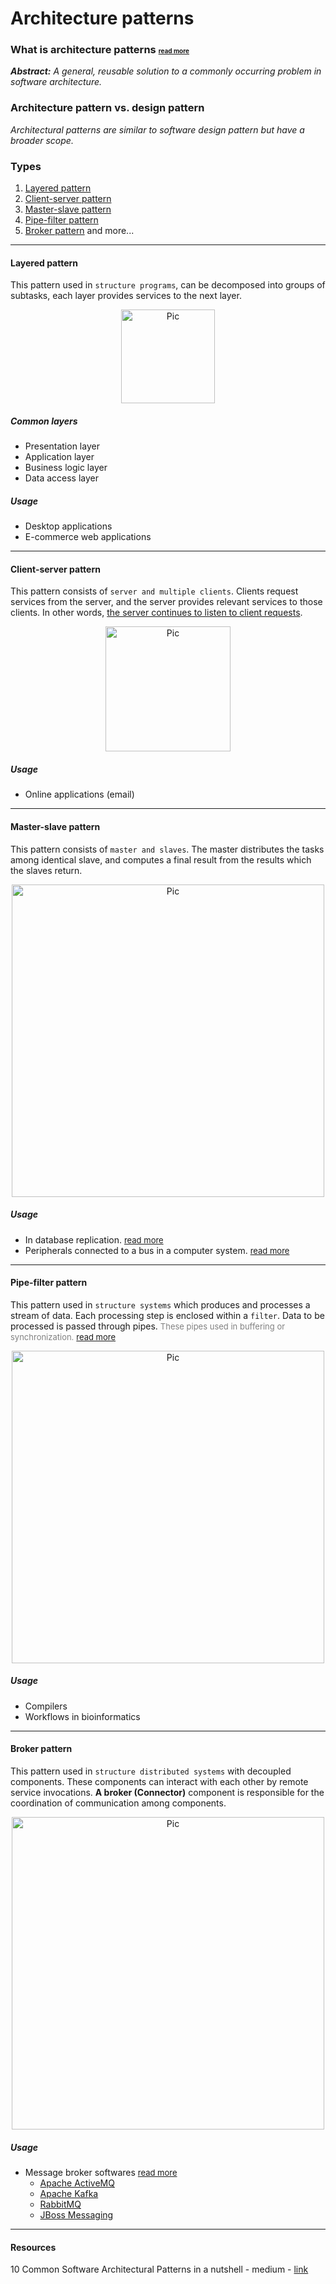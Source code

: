 # Architecture patterns

### What is architecture patterns <font size='1'>[read more](https://bit.ly/3cKrGZa)</font> 
***Abstract:** A general, reusable solution to a commonly occurring problem in software architecture.*

### Architecture pattern vs. design pattern
*Architectural patterns are similar to software design pattern but have a broader scope.*

### Types
1. [Layered pattern](#layered-pattern)
2. [Client-server pattern](#client-server-pattern)
3. [Master-slave pattern](#master-slave-pattern)
4. [Pipe-filter pattern](#pipe-filter-pattern)
5. [Broker pattern](#broker-pattern)
    and more...

___
#### Layered pattern
This pattern used in `structure programs`, can be decomposed into groups of subtasks, each layer provides services to the next layer.

<p align='center'><img src='https://bit.ly/3CWmSur' alt='Pic' width='150'/></p>

##### Common layers
* Presentation layer
* Application layer
* Business logic layer
* Data access layer

##### Usage
* Desktop applications
* E-commerce web applications
___

#### Client-server pattern
This pattern consists of `server and multiple clients`. Clients request services from the server, and the server provides relevant services to those clients. In other words, <u>the server continues to listen to client requests</u>.

<p align='center'><img src='https://bit.ly/3cHIhwD' alt='Pic' width='200'/></p>

##### Usage
* Online applications (email)

___

#### Master-slave pattern
This pattern consists of `master and slaves`. The master distributes the tasks among identical slave, and computes a final result from the results which the slaves return.

<p align='center'><img src='https://bit.ly/3AOBppe' alt='Pic' width='500'/></p>


##### Usage
* In database replication. <font size='2'>[read more](https://bit.ly/3BdufMY)</font> 
* Peripherals connected to a bus in a computer system. <font size='2'>[read more](https://bit.ly/3KHVxho)</font> 
___
#### Pipe-filter pattern 
This pattern used in `structure systems` which produces and processes a stream of data. Each processing step is enclosed within a `filter`. Data to be processed is passed through pipes. <font size='2' color='gray'>These pipes used in buffering or synchronization.</font> <font size='2'>[read more](https://bit.ly/3TI8iwo)</font>

<p align='center'><img src='https://bit.ly/3ehMx6w' alt='Pic' width='500'/></p>

##### Usage
* Compilers
* Workflows in bioinformatics
___
#### Broker pattern
This pattern used in `structure distributed systems` with decoupled components. These components can interact with each other by remote service invocations. **A broker (Connector)** component is responsible for the coordination of communication among components.

<p align='center'><img src='https://bit.ly/3B81WiO' alt='Pic' width='500'/></p>

##### Usage
* Message broker softwares <font size='2'>[read more](https://bit.ly/3BbhjH7)</font> 
  * [Apache ActiveMQ](https://activemq.apache.org/)
  * [Apache Kafka](https://kafka.apache.org/)
  * [RabbitMQ](https://www.rabbitmq.com/)
  * [JBoss Messaging](https://jbossmessaging.jboss.org/)
___
#### Resources
10 Common Software Architectural Patterns in a nutshell - medium - [link](https://bit.ly/3cHos8K)